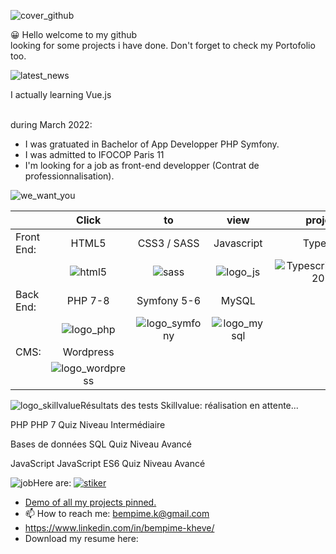 ![cover_github](https://user-images.githubusercontent.com/59140742/166130080-3cb54051-9fb2-4e46-88c2-a356d6bd67b9.png)




😀 Hello welcome to my github<br>
    looking for some projects i have done. 
   Don't forget to check my Portofolio too.<br>
   
   
   
   ![latest_news](https://user-images.githubusercontent.com/59140742/166129178-b49a6dd0-1793-45b9-a9f0-3900a7469031.png)

   I actually learning Vue.js<br><br>
   
   during March 2022:
   - I was gratuated in Bachelor of App Developper PHP Symfony.<br>
   - I was admitted to IFOCOP Paris 11<br>
   - I'm looking for a job as front-end developper (Contrat de professionnalisation).<br>
   

![we_want_you](https://user-images.githubusercontent.com/59140742/166130122-1e920607-0c16-4116-bec7-9c189b526e09.png)


|               |       Click     |      to       |      view     |    project!!! |               |               |
| :------------ |:---------------:|:-------------:|:-------------:|:-------------:|:-------------:|:-------------:|
| Front End:    | HTML5           | CSS3 / SASS   |Javascript     | Typescript    | JQuery        |    Vue.js     |
|               |![html5](https://user-images.githubusercontent.com/59140742/166131403-f10046bc-d10e-4152-a1d9-9aea277d4096.png)|![sass](https://user-images.githubusercontent.com/59140742/166131135-428e398f-952f-47c3-a898-168fe7e0938e.png)|![logo_js](https://user-images.githubusercontent.com/59140742/166131108-ca485fa0-e13c-4624-beaa-b0a89ed975bb.png)|![Typescript_logo_2020 svg](https://user-images.githubusercontent.com/59140742/170517517-4162de3a-8ad0-4db9-a5cc-992f30498e95.png)|![logo_jquery](https://user-images.githubusercontent.com/59140742/166131309-2d49d5dd-2cd6-4a6a-bb50-df494060d75f.jpg)|![logo_vue](https://user-images.githubusercontent.com/59140742/166131353-bd1b3c24-a5b1-4ca9-b07c-15fb8976ab6a.png)            
| Back End:     | PHP 7-8         | Symfony 5-6   | MySQL         |     |               |       |
|               |![logo_php](https://user-images.githubusercontent.com/59140742/166131523-3b9bb66c-ae1e-4e23-a437-96cf2139141a.jpg)|![logo_symfony](https://user-images.githubusercontent.com/59140742/166131593-012f2335-0600-4420-9f39-f83f7dafdd6a.jpg)|![logo_mysql](https://user-images.githubusercontent.com/59140742/166131843-05d7c23a-2e20-4681-9c2c-45e700184533.jpg)|               |
| CMS:     | Wordpress     |    |         |     | Retouche:   | Photoshop 
|     |![logo_wordpress](https://user-images.githubusercontent.com/59140742/166131751-ff7b1fcb-4932-4cd4-8947-b255bc332818.png)|||||![logo-photoshop](https://user-images.githubusercontent.com/59140742/171989785-b37743c4-47fe-4bb2-a9a3-b98ca8ccd242.png)|


![logo_skillvalue](https://user-images.githubusercontent.com/59140742/166155989-d96424a7-47ce-4541-8adb-b3e2f637e70d.png)Résultats des tests Skillvalue: réalisation en attente...

PHP
PHP 7 Quiz Niveau Intermédiaire

Bases de données
SQL Quiz Niveau Avancé

JavaScript
JavaScript ES6 Quiz Niveau Avancé


![job](https://user-images.githubusercontent.com/59140742/166129416-00c7ff39-d171-4cd8-a86d-9a69ef3031d2.png)Here are: <a href="https://www.linkedin.com/in/bempime-kheve/" target="_blank">![stiker](https://user-images.githubusercontent.com/59140742/166137941-74b4be93-0275-4721-a395-9e97e8b14fd5.png)</a>



- <a href="https://bempime-kheve.com/">Demo of all my projects pinned.</a><br>
- 📫 How to reach me: <A HREF="mailto:bempime.k@gmail.com">bempime.k@gmail.com</A>
- https://www.linkedin.com/in/bempime-kheve/<br>
- Download my resume here:



